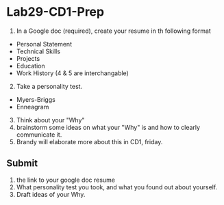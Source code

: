 # Lab29-CD1-Prep

1. In a Google doc (required), create your resume in th following format
  - Personal Statement
  - Technical Skills
  - Projects
  - Education
  - Work History (4 & 5 are interchangable)
  
2.  Take a personality test. 
  - Myers-Briggs
  - Enneagram
  
3. Think about your "Why"
  1. brainstorm some ideas on what your "Why" is and how to clearly communicate it. 
   2. Brandy will elaborate more about this in CD1, friday. 
   
## Submit
1. the link to your google doc resume
2. What personality test you took, and what you found out about yourself.
3. Draft ideas of your Why. 
